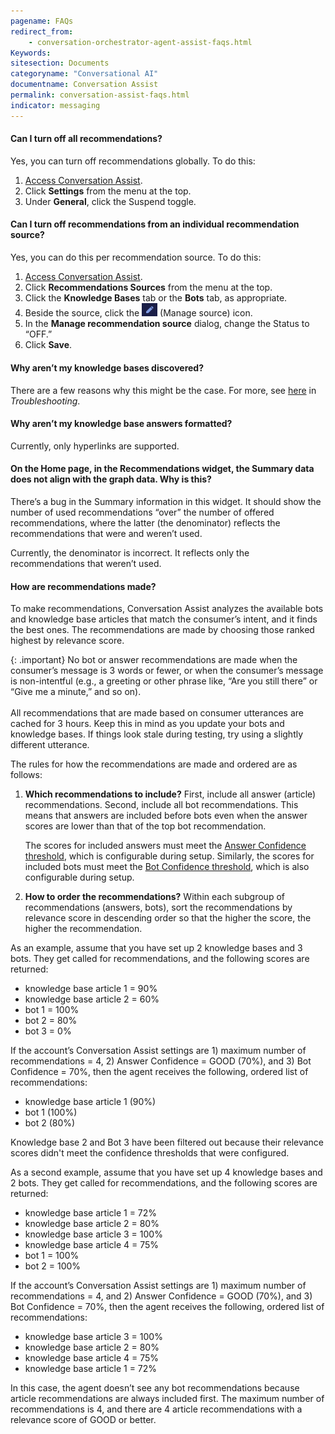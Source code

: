 ```yaml
---
pagename: FAQs
redirect_from:
    - conversation-orchestrator-agent-assist-faqs.html
Keywords:
sitesection: Documents
categoryname: "Conversational AI"
documentname: Conversation Assist
permalink: conversation-assist-faqs.html
indicator: messaging
---
```


#### Can I turn off all recommendations?
Yes, you can turn off recommendations globally. To do this:

1. [Access Conversation Assist](conversation-assist-overview.html#access-conversation-assist).
2. Click **Settings** from the menu at the top.
3. Under **General**, click the Suspend toggle.

#### Can I turn off recommendations from an individual recommendation source?
Yes, you can do this per recommendation source. To do this:

1. [Access Conversation Assist](conversation-assist-overview.html#access-conversation-assist).
2. Click **Recommendations Sources** from the menu at the top.
3. Click the **Knowledge Bases** tab or the **Bots** tab, as appropriate.
4. Beside the source, click the <img style="width:25px" src="img/agentassist/icon_managesource.png"> (Manage source) icon.
5. In the **Manage recommendation source** dialog, change the Status to “OFF.”
6. Click **Save**.

#### Why aren’t my knowledge bases discovered?

There are a few reasons why this might be the case. For more, see [here](conversation-assist-troubleshooting.html#knowledge-bases) in *Troubleshooting*.

#### Why aren’t my knowledge base answers formatted?

Currently, only hyperlinks are supported.

#### On the Home page, in the Recommendations widget, the Summary data does not align with the graph data. Why is this?

There’s a bug in the Summary information in this widget. It should show the number of used recommendations “over” the number of offered recommendations, where the latter (the denominator) reflects the recommendations that were and weren’t used.

Currently, the denominator is incorrect. It reflects only the recommendations that weren’t used.

#### How are recommendations made?

To make recommendations, Conversation Assist analyzes the available bots and knowledge base articles that match the consumer’s intent, and it finds the best ones. The recommendations are made by choosing those ranked highest by relevance score.

{: .important}
No bot or answer recommendations are made when the consumer’s message is 3 words or fewer, or when the consumer’s message is non-intentful (e.g., a greeting or other phrase like, “Are you still there” or “Give me a minute,” and so on).<br><br>All recommendations that are made based on consumer utterances are cached for 3 hours. Keep this in mind as you update your bots and knowledge bases. If things look stale during testing, try using a slightly different utterance.

The rules for how the recommendations are made and ordered are as follows:

1. **Which recommendations to include?** First, include all answer (article) recommendations. Second, include all bot recommendations. This means that answers are included before bots even when the answer scores are lower than that of the top bot recommendation.

    The scores for included answers must meet the [Answer Confidence threshold](conversation-assist-recommendation-sources-configuring-settings.html#answer-confidence), which is configurable during setup. Similarly, the scores for included bots must meet the [Bot Confidence threshold](conversation-assist-recommendation-sources-configuring-settings.html), which is also configurable during setup.

2. **How to order the recommendations?** Within each subgroup of recommendations (answers, bots), sort the recommendations by relevance score in descending order so that the higher the score, the higher the recommendation.

As an example, assume that you have set up 2 knowledge bases and 3 bots. They get called for recommendations, and the following scores are returned:

* knowledge base article 1 = 90%
* knowledge base article 2 = 60%
* bot 1 = 100%
* bot 2 = 80%
* bot 3 = 0%

If the account’s Conversation Assist settings are 1) maximum number of recommendations = 4, 2) Answer Confidence = GOOD (70%), and 3) Bot Confidence = 70%, then the agent receives the following, ordered list of recommendations:

* knowledge base article 1 (90%)
* bot 1 (100%)
* bot 2 (80%)

Knowledge base 2 and Bot 3 have been filtered out because their relevance scores didn't meet the confidence thresholds that were configured.

As a second example, assume that you have set up 4 knowledge bases and 2 bots. They get called for recommendations, and the following scores are returned:

* knowledge base article 1 = 72%
* knowledge base article 2 = 80%
* knowledge base article 3 = 100%
* knowledge base article 4 = 75%
* bot 1 = 100%
* bot 2 = 100%

If the account’s Conversation Assist settings are 1) maximum number of recommendations = 4, and 2) Answer Confidence = GOOD (70%), and 3) Bot Confidence = 70%, then the agent receives the following, ordered list of recommendations:

* knowledge base article 3 = 100%
* knowledge base article 2 = 80%
* knowledge base article 4 = 75%
* knowledge base article 1 = 72%

In this case, the agent doesn’t see any bot recommendations because article recommendations are always included first. The maximum number of recommendations is 4, and there are 4 article recommendations with a relevance score of GOOD or better.
